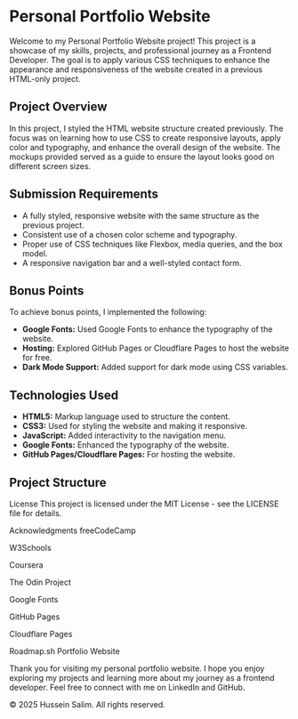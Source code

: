 # Personal Portfolio Website

Welcome to my Personal Portfolio Website project! This project is a showcase of my skills, projects, and professional journey as a Frontend Developer. The goal is to apply various CSS techniques to enhance the appearance and responsiveness of the website created in a previous HTML-only project.

## Project Overview

In this project, I styled the HTML website structure created previously. The focus was on learning how to use CSS to create responsive layouts, apply color and typography, and enhance the overall design of the website. The mockups provided served as a guide to ensure the layout looks good on different screen sizes.

## Submission Requirements

- A fully styled, responsive website with the same structure as the previous project.
- Consistent use of a chosen color scheme and typography.
- Proper use of CSS techniques like Flexbox, media queries, and the box model.
- A responsive navigation bar and a well-styled contact form.

## Bonus Points

To achieve bonus points, I implemented the following:

- **Google Fonts:** Used Google Fonts to enhance the typography of the website.
- **Hosting:** Explored GitHub Pages or Cloudflare Pages to host the website for free.
- **Dark Mode Support:** Added support for dark mode using CSS variables.

## Technologies Used

- **HTML5:** Markup language used to structure the content.
- **CSS3:** Used for styling the website and making it responsive.
- **JavaScript:** Added interactivity to the navigation menu.
- **Google Fonts:** Enhanced the typography of the website.
- **GitHub Pages/Cloudflare Pages:** For hosting the website.

## Project Structure
License
This project is licensed under the MIT License - see the LICENSE file for details.

Acknowledgments
freeCodeCamp

W3Schools

Coursera

The Odin Project

Google Fonts

GitHub Pages

Cloudflare Pages

Roadmap.sh Portfolio Website

Thank you for visiting my personal portfolio website. I hope you enjoy exploring my projects and learning more about my journey as a frontend developer. Feel free to connect with me on LinkedIn and GitHub.

© 2025 Hussein Salim. All rights reserved.

